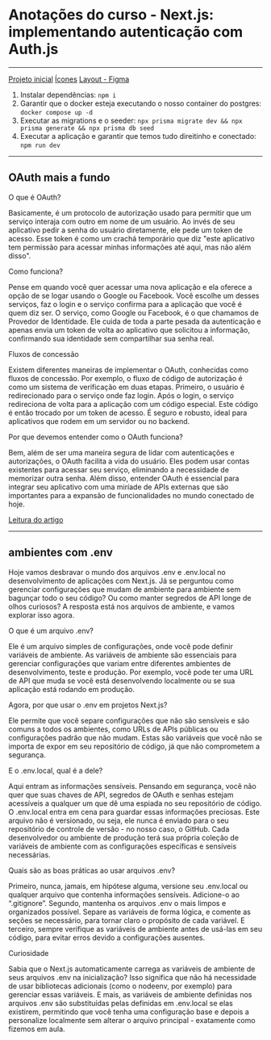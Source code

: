 # Anotações do curso - Next.js: implementando autenticação com Auth.js

---

[Projeto inicial](https://github.com/viniciosneves/3739-next-auth/archive/refs/heads/main.zip)
[Ícones](https://github.com/alura-cursos/3739-next-auth/tree/aula-5/src/components/icons)
[Layout - Figma](https://www.figma.com/file/nuentXtVhIsyKr91W8ZJnO/CodeConnect--%7C-Forma%C3%A7%C3%A3o-Next-%28Autoriza%C3%A7%C3%A3o-e-Autentica%C3%A7%C3%A3o%29?type=design&node-id=378-6319&mode=design)

1. Instalar dependências: ```npm i```
2. Garantir que o docker esteja executando o nosso container do postgres: ```docker compose up -d```
3. Executar as migrations e o seeder: ```npx prisma migrate dev && npx prisma generate && npx prisma db seed```
4. Executar a aplicação e garantir que temos tudo direitinho e conectado: ```npm run dev```

---

## OAuth mais a fundo
O que é OAuth?

Basicamente, é um protocolo de autorização usado para permitir que um serviço interaja com outro em nome de um usuário. Ao invés de seu aplicativo pedir a senha do usuário diretamente, ele pede um token de acesso. Esse token é como um crachá temporário que diz "este aplicativo tem permissão para acessar minhas informações até aqui, mas não além disso".

Como funciona?

Pense em quando você quer acessar uma nova aplicação e ela oferece a opção de se logar usando o Google ou Facebook. Você escolhe um desses serviços, faz o login e o serviço confirma para a aplicação que você é quem diz ser. O serviço, como Google ou Facebook, é o que chamamos de Provedor de Identidade. Ele cuida de toda a parte pesada da autenticação e apenas envia um token de volta ao aplicativo que solicitou a informação, confirmando sua identidade sem compartilhar sua senha real.

Fluxos de concessão

Existem diferentes maneiras de implementar o OAuth, conhecidas como fluxos de concessão. Por exemplo, o fluxo de código de autorização é como um sistema de verificação em duas etapas. Primeiro, o usuário é redirecionado para o serviço onde faz login. Após o login, o serviço redireciona de volta para a aplicação com um código especial. Este código é então trocado por um token de acesso. É seguro e robusto, ideal para aplicativos que rodem em um servidor ou no backend.

Por que devemos entender como o OAuth funciona?

Bem, além de ser uma maneira segura de lidar com autenticações e autorizações, o OAuth facilita a vida do usuário. Eles podem usar contas existentes para acessar seu serviço, eliminando a necessidade de memorizar outra senha. Além disso, entender OAuth é essencial para integrar seu aplicativo com uma miríade de APIs externas que são importantes para a expansão de funcionalidades no mundo conectado de hoje.

[Leitura do artigo](https://www.alura.com.br/artigos/oauth2-nodejs)

---

## ambientes com .env
Hoje vamos desbravar o mundo dos arquivos .env e .env.local no desenvolvimento de aplicações com Next.js. Já se perguntou como gerenciar configurações que mudam de ambiente para ambiente sem bagunçar todo o seu código? Ou como manter segredos de API longe de olhos curiosos? A resposta está nos arquivos de ambiente, e vamos explorar isso agora.

O que é um arquivo .env?

Ele é um arquivo simples de configurações, onde você pode definir variáveis de ambiente. As variáveis de ambiente são essenciais para gerenciar configurações que variam entre diferentes ambientes de desenvolvimento, teste e produção. Por exemplo, você pode ter uma URL de API que muda se você está desenvolvendo localmente ou se sua aplicação está rodando em produção.

Agora, por que usar o .env em projetos Next.js?

Ele permite que você separe configurações que não são sensíveis e são comuns a todos os ambientes, como URLs de APIs públicas ou configurações padrão que não mudam. Estas são variáveis que você não se importa de expor em seu repositório de código, já que não comprometem a segurança.

E o .env.local, qual é a dele?

Aqui entram as informações sensíveis. Pensando em segurança, você não quer que suas chaves de API, segredos de OAuth e senhas estejam acessíveis a qualquer um que dê uma espiada no seu repositório de código. O .env.local entra em cena para guardar essas informações preciosas. Este arquivo não é versionado, ou seja, ele nunca é enviado para o seu repositório de controle de versão - no nosso caso, o GitHub. Cada desenvolvedor ou ambiente de produção terá sua própria coleção de variáveis de ambiente com as configurações específicas e sensíveis necessárias.

Quais são as boas práticas ao usar arquivos .env?

Primeiro, nunca, jamais, em hipótese alguma, versione seu .env.local ou qualquer arquivo que contenha informações sensíveis. Adicione-o ao “.gitignore”. Segundo, mantenha os arquivos .env o mais limpos e organizados possível. Separe as variáveis de forma lógica, e comente as seções se necessário, para tornar claro o propósito de cada variável. E terceiro, sempre verifique as variáveis de ambiente antes de usá-las em seu código, para evitar erros devido a configurações ausentes.

Curiosidade

Sabia que o Next.js automaticamente carrega as variáveis de ambiente de seus arquivos .env na inicialização? Isso significa que não há necessidade de usar bibliotecas adicionais (como o nodeenv, por exemplo) para gerenciar essas variáveis. E mais, as variáveis de ambiente definidas nos arquivos .env são substituídas pelas definidas em .env.local se elas existirem, permitindo que você tenha uma configuração base e depois a personalize localmente sem alterar o arquivo principal - exatamente como fizemos em aula.